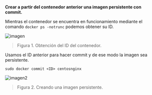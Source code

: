 **Crear a partir del contenedor anterior una imagen persistente con commit.**

Mientras el contenedor se encuentra en funcionamiento mediante el comando ```docker ps -notrunc``` podemos obtener su ID.

![imagen](https://i.gyazo.com/6b472e66a438f27a7dd38811706da362.png)
> Figura 1. Obtención del ID del contenedor.

Usamos el ID anterior para hacer commit y de ese modo la imagen sea persistente.

```sudo docker commit <ID> centosnginx```

![imagen2](https://i.gyazo.com/57c6a24b325343a153a663127848a674.png)
> Figura 2. Creando una imagen persistente.



